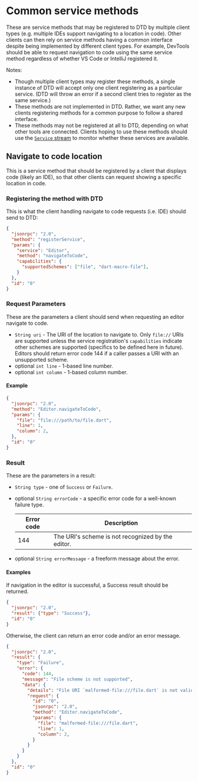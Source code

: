 # Common service methods

These are service methods that may be registered to DTD by multiple client types (e.g. multiple IDEs support navigating to a location in code). Other clients can then rely on service methods having a common interface despite being implemented by different client types. For example, DevTools should be able to request navigation to code using the same service method regardless of whether VS Code or IntelliJ registered it.

Notes:

- Though multiple client types may register these methods, a single instance of DTD will accept only one client registering as a particular service. (DTD will throw an error if a second client tries to register as the same service.)
- These methods are not implemented in DTD. Rather, we want any new clients registering methods for a common purpose to follow a shared interface.
- These methods may not be registered at all to DTD, depending on what other tools are connected. Clients hoping to use these methods should use the [`Service` stream](dtd_protocol.md#service-methods) to monitor whether these services are available.

## Navigate to code location

This is a service method that should be registered by a client that displays code (likely an IDE), so that other clients can request showing a specific location in code.

### Registering the method with DTD

This is what the client handling navigate to code requests (i.e. IDE) should send to DTD:

```json
{
  "jsonrpc": "2.0",
  "method": "registerService",
  "params": {
    "service": "Editor",
    "method": "navigateToCode",
    "capabilities": {
      "supportedSchemes": ["file", "dart-macro-file"],
    }
  },
  "id": "0"
}
```

### Request Parameters

These are the parameters a client should send when requesting an editor navigate to code.

- `String uri` - The URI of the location to navigate to. Only `file://` URIs are supported unless the service registration's `capabilities` indicate other schemes are supported (specifics to be defined here in future). Editors should return error code 144 if a caller passes a URI with an unsupported scheme.
- optional `int line` - 1-based line number.
- optional `int column` - 1-based column number.

#### Example

```json
{
  "jsonrpc": "2.0",
  "method": "Editor.navigateToCode",
  "params": {
    "file": "file:///path/to/file.dart",
    "line": 1,
    "column": 2,
  },
  "id": "0"
}
```

### Result

These are the parameters in a result:

- `String type` - one of `Success` or `Failure`.
- optional `String errorCode` - a specific error code for a well-known failure type.

    | Error code    | Description |
    | -------- | ------- |
    | 144  | The URI's scheme is not recognized by the editor. |

- optional `String errorMessage` - a freeform message about the error.

#### Examples

If navigation in the editor is successful, a Success result should be returned.

```json
{
  "jsonrpc": "2.0",
  "result": {"type": "Success"},
  "id": "0"
}
```

Otherwise, the client can return an error code and/or an error message.

```json
{
  "jsonrpc": "2.0",
  "result": {
    "type": "Failure",
    "error": {
      "code": 144,
      "message": "File scheme is not supported",
      "data": {
        "details": "File URI `malformed-file:///file.dart` is not valid.",
        "request": {
          "id": "0",
          "jsonrpc": "2.0",
          "method": "Editor.navigateToCode",
          "params": {
            "file": "malformed-file:///file.dart",
            "line": 1,
            "column": 2,
          }
        }
      }
    }
  },
  "id": "0"
}
```

